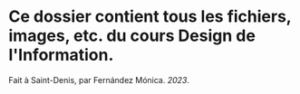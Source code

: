 # Ce dossier contient tous les fichiers, images, etc. du cours Design de l'Information.
Fait à Saint-Denis, par Fernández Mónica.
*2023*.
